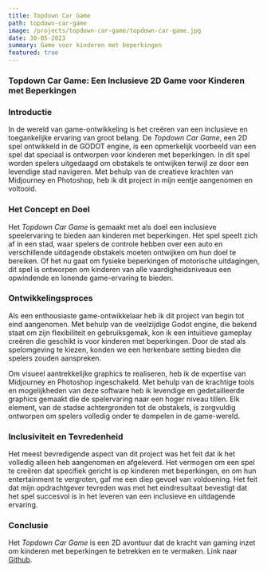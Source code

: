 ```yaml
---
title: Topdown Car Game
path: topdown-car-game
image: /projects/topdown-car-game/topdown-car-game.jpg
date: 30-05-2023
summary: Game voor kinderen met beperkingen
featured: true
---
```

### Topdown Car Game: Een Inclusieve 2D Game voor Kinderen met Beperkingen


### Introductie
In de wereld van game-ontwikkeling is het creëren van een inclusieve en toegankelijke ervaring van groot belang. De *Topdown Car Game*, een 2D spel ontwikkeld in de GODOT engine, is een opmerkelijk voorbeeld van een spel dat speciaal is ontworpen voor kinderen met beperkingen. In dit spel worden spelers uitgedaagd om obstakels te ontwijken terwijl ze door een levendige stad navigeren. Met behulp van de creatieve krachten van Midjourney en Photoshop, heb ik dit project in mijn eentje aangenomen en voltooid.

### Het Concept en Doel
Het *Topdown Car Game* is gemaakt met als doel een inclusieve speelervaring te bieden aan kinderen met beperkingen. Het spel speelt zich af in een stad, waar spelers de controle hebben over een auto en verschillende uitdagende obstakels moeten ontwijken om hun doel te bereiken. Of het nu gaat om fysieke beperkingen of motorische uitdagingen, dit spel is ontworpen om kinderen van alle vaardigheidsniveaus een opwindende en lonende game-ervaring te bieden.

### Ontwikkelingsproces
Als een enthousiaste game-ontwikkelaar heb ik dit project van begin tot eind aangenomen. Met behulp van de veelzijdige Godot engine, die bekend staat om zijn flexibiliteit en gebruiksgemak, kon ik een intuïtieve gameplay creëren die geschikt is voor kinderen met beperkingen. Door de stad als spelomgeving te kiezen, konden we een herkenbare setting bieden die spelers zouden aanspreken.

Om visueel aantrekkelijke graphics te realiseren, heb ik de expertise van Midjourney en Photoshop ingeschakeld. Met behulp van de krachtige tools en mogelijkheden van deze software heb ik levendige en gedetailleerde graphics gemaakt die de spelervaring naar een hoger niveau tillen. Elk element, van de stadse achtergronden tot de obstakels, is zorgvuldig ontworpen om spelers volledig onder te dompelen in de game-wereld.

### Inclusiviteit en Tevredenheid
Het meest bevredigende aspect van dit project was het feit dat ik het volledig alleen heb aangenomen en afgeleverd. Het vermogen om een spel te creëren dat specifiek gericht is op kinderen met beperkingen, en om hun entertainment te vergroten, gaf me een diep gevoel van voldoening. Het feit dat mijn opdrachtgever tevreden was met het eindresultaat bevestigt dat het spel succesvol is in het leveren van een inclusieve en uitdagende ervaring.

### Conclusie
Het *Topdown Car Game* is een 2D avontuur dat de kracht van gaming inzet om kinderen met beperkingen te betrekken en te vermaken.
Link naar [Github](https://github.com/nKiruko/Godot-Game).